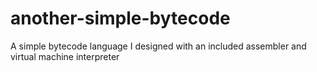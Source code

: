 # another-simple-bytecode
A simple bytecode language I designed with an included assembler and virtual machine interpreter
